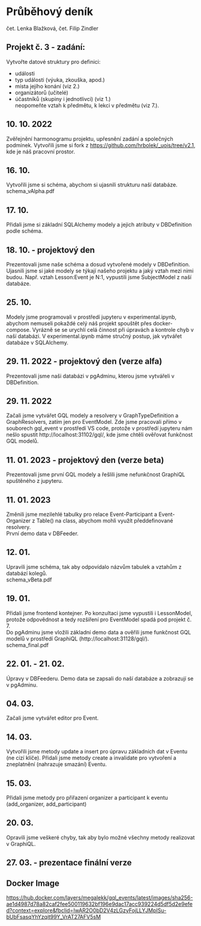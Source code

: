 # Průběhový deník
čet. Lenka Blažková, čet. Filip Zindler
## Projekt č. 3 - zadání:
Vytvořte datové struktury pro definici:
- události
- typ události (výuka, zkouška, apod.)
- místa jejího konání (viz 2.)
- organizátorů (učitelé)
- účastníků (skupiny i jednotlivci) (viz 1.)<br/>
neopomeňte vztah k předmětu, k lekci v předmětu (viz 7.).

## 10. 10. 2022
Zvěřejnění harmonogramu projektu, upřesnění zadání a společných podmínek. Vytvořili jsme si fork z https://github.com/hrbolek/_uois/tree/v2.1, kde je náš pracovní prostor.

## 16. 10.
Vytvořili jsme si schéma, abychom si ujasnili strukturu naší databáze.</br>
schema_vAlpha.pdf

## 17. 10.
Přidali jsme si základní SQLAlchemy modely a jejich atributy v DBDefinition podle schéma. 

## 18. 10. - projektový den
Prezentovali jsme naše schéma a dosud vytvořené modely v DBDefinition. Ujasnili jsme si jaké modely se týkají našeho projektu a jaký vztah mezi nimi budou. Např. vztah Lesson:Event je N:1, vypustili jsme SubjectModel z naší databáze.

## 25. 10. 
Modely jsme programovali v prostředí jupyteru v experimental.ipynb, abychom nemuseli pokaždé celý náš projekt spouštět přes docker-compose. Vyrázně se se urychlí celá činnost při úpravách a kontrole chyb v naší databázi. V experimental.ipynb máme stručný postup, jak vytvářet databáze v SQLAlchemy.

## 29. 11. 2022 - projektový den (verze alfa)
Prezentovali jsme naši databázi v pgAdminu, kterou jsme vytvářeli v DBDefinition.

## 29. 11. 2022 
Začali jsme vytvářet GQL modely a resolvery v GraphTypeDefinition a GraphResolvers, zatím jen pro EventModel. Zde jsme pracovali přímo v souborech gql_event v prostředí VS code, protože v prostředí jupyteru nám nešlo spustit http://localhost:31102/gql/, kde jsme chtěli ověřovat funkčnost GQL modelů.
## 11. 01. 2023 - projektový den (verze beta)
Prezentovali jsme první GQL modely a řešlili jsme nefunkčnost GraphiQL spuštěného z jupyteru.

## 11. 01. 2023
Změnili jsme mezilehlé tabulky pro relace Event-Participant a Event-Organizer z Table() na class, abychom mohli využít předdefinované resolvery.</br>
První demo data v DBFeeder.

## 12. 01.
Upravili jsme schéma, tak aby odpovídalo názvům tabulek a vztahům z databází kolegů.</br>
schema_vBeta.pdf

## 19. 01.
Přidali jsme frontend kontejner. Po konzultaci jsme vypustili i LessonModel, protože odpovědnost a tedy rozšíření pro EventModel spadá pod projekt č. 7.</br>
Do pgAdminu jsme vložili základní demo data a ověřili jsme funkčnost GQL modelů v prostředí GraphiQL (http://localhost:31128/gql/).<br>
schema_final.pdf

## 22. 01. - 21. 02.
Úpravy v DBFeederu. Demo data se zapsali do naší databáze a zobrazují se v pgAdminu.

## 04. 03.
Začali jsme vytvářet editor pro Event.

## 14. 03.
Vytvořili jsme metody update a insert pro úpravu základních dat v Eventu (ne cizí klíče). Přidali jsme metody create a invalidate pro vytvoření a zneplatnění (nahrazuje smazání) Eventu.

## 15. 03.
Přidali jsme metody pro přiřazení organizer a participant k eventu (add_organizer, add_participant)

## 20. 03.
Opravili jsme veškeré chyby, tak aby bylo možné všechny metody realizovat v GraphiQL.

## 27. 03. - prezentace finální verze

## Docker Image
https://hub.docker.com/layers/megalekk/gql_events/latest/images/sha256-ae1d4987d78a82caf2fee500119632bf196e9dac17acc939224d5df5d2e9efed?context=explore&fbclid=IwAR2O0bD2V4zLGzyFojLLYJMpISu-bUbFsasqYhYzqit99Y_VrAT27AFV5sM